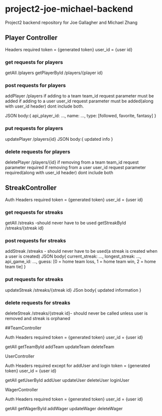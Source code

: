 # project2-joe-michael-backend
Project2 backend repository for Joe Gallagher and Michael Zhang

## Player Controller

Headers required
token = {generated token}
user_id = {user id}

### get requests for players
getAll /players
getPlayerById /players/{player id}
### post requests for players
addPlayer /players 
if adding to a team team_id request parameter must be added
if adding to a user user_id request parameter must be added(along with user_id header)
dont include both.

JSON body:{
api_player_id: ...,
name: ...,
type: [followed, favorite, fantasy]
}

### put requests for players
updatePlayer /players{id}
JSON body:{
   updated info
}
### delete requests for players
deletePlayer /players/{id}
if removing from a team team_id request parameter required
if removing from a user user_id request parameter required(along with user_id header)
dont include both

## StreakController

Auth Headers required
token = {generated token}
user_id = {user id}

### get requests for streaks
getAll /streaks  -should never have to be used
getStreakById /streaks/{streak id}
### post requests for streaks
addStreak /streaks - should never have to be used(a streak is created when a user is created)
JSON body{
  current_streak: ...,
  longest_streak: ...,
  api_game_id: ...,
  guess: [0 = home team loss, 1 = home team win, 2 = home team tie]
}
### put requests for streaks
updateStreak  /streaks/{streak id}
JSon body{
  updated information
}
### delete requests for streaks
deleteStreak /streaks/{streak id}- should never be called unless user is removed and streak is orphaned


##TeamController

Auth Headers required
token = {generated token}
user_id = {user id}


getAll
getTeamById
addTeam
updateTeam
deleteTeam

UserController

Auth Headers required except for addUser and login
token = {generated token}
user_id = {user id}

getAll
getUserById
addUser
updateUser
deleteUser
loginUser

WagerController

Auth Headers required
token = {generated token}
user_id = {user id}

getAll
getWagerById
addWager
updateWager
deleteWager

